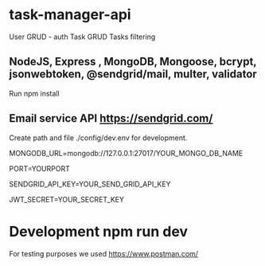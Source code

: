 # task-manager-api 
User GRUD - auth
Task GRUD
Tasks filtering

## NodeJS, Express , MongoDB, Mongoose, bcrypt, jsonwebtoken, @sendgrid/mail, multer, validator

Run npm install

## Email service API https://sendgrid.com/
Create path and file ./config/dev.env for development.

MONGODB_URL=mongodb://127.0.0.1:27017/YOUR_MONGO_DB_NAME

PORT=YOURPORT

SENDGRID_API_KEY=YOUR_SEND_GRID_API_KEY

JWT_SECRET=YOUR_SECRET_KEY

# Development npm run dev
For testing purposes we used https://www.postman.com/



